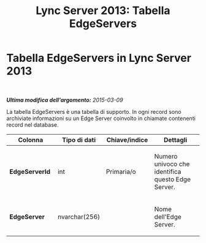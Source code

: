 ﻿---
title: 'Lync Server 2013: Tabella EdgeServers'
TOCTitle: Tabella EdgeServers
ms:assetid: aeda8c01-c88c-4f56-b3d0-bac475fae449
ms:mtpsurl: https://technet.microsoft.com/it-it/library/Gg412833(v=OCS.15)
ms:contentKeyID: 49301659
ms.date: 08/24/2015
mtps_version: v=OCS.15
ms.translationtype: HT
---

# Tabella EdgeServers in Lync Server 2013

 

_**Ultima modifica dell'argomento:** 2015-03-09_

La tabella EdgeServers è una tabella di supporto. In ogni record sono archiviate informazioni su un Edge Server coinvolto in chiamate contenenti record nel database.


<table>
<colgroup>
<col style="width: 25%" />
<col style="width: 25%" />
<col style="width: 25%" />
<col style="width: 25%" />
</colgroup>
<thead>
<tr class="header">
<th>Colonna</th>
<th>Tipo di dati</th>
<th>Chiave/indice</th>
<th>Dettagli</th>
</tr>
</thead>
<tbody>
<tr class="odd">
<td><p><strong>EdgeServerId</strong></p></td>
<td><p>int</p></td>
<td><p>Primaria/o</p></td>
<td><p>Numero univoco che identifica questo Edge Server.</p></td>
</tr>
<tr class="even">
<td><p><strong>EdgeServer</strong></p></td>
<td><p>nvarchar(256)</p></td>
<td><p> </p></td>
<td><p>Nome dell'Edge Server.</p></td>
</tr>
</tbody>
</table>

